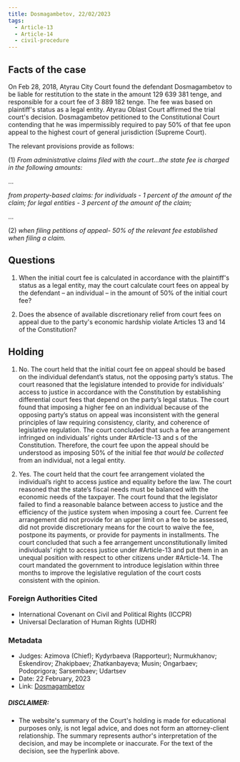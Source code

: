 ```yaml
---
title: Dosmagambetov, 22/02/2023
tags:
  - Article-13
  - Article-14
  - civil-procedure
---
```

## Facts of the case

On Feb 28, 2018, Atyrau City Court found the defendant Dosmagambetov to be liable for restitution to the state in the amount 129 639 381 tenge, and responsible for a court fee of 3 889 182 tenge. The fee was based on plaintiff's status as a legal entity. Atyrau Oblast Court affirmed the trial court's decision. Dosmagambetov petitioned to the Constitutional Court contending that he was impermissibly required to pay 50% of that fee upon appeal to the highest court of general jurisdiction (Supreme Court).

The relevant provisions provide as follows:

(1) *From administrative claims filed with the court...the state fee is charged in the following amounts:*

... 

*from property-based claims:
	for individuals - 1 percent of the amount of the claim;
	for legal entities - 3 percent of the amount of the claim;*

...

(2) *when filing petitions of appeal- 50% of the relevant fee established when filing a claim.*

## Questions

1. When the initial court fee is calculated in accordance with the plaintiff's status as a legal entity, may the court calculate court fees on appeal by the defendant – an individual – in the amount of 50% of the initial court fee?

2. Does the absence of available discretionary relief from court fees on appeal due to the party's economic hardship violate Articles 13 and 14 of the Constitution?

## Holding

1. No. The court held that the initial court fee on appeal should be based on the individual defendant’s status, not the opposing party’s status. The court reasoned that the legislature intended to provide for individuals’ access to justice in accordance with the Constitution by establishing differential court fees that depend on the party’s legal status. The court found that imposing a higher fee on an individual because of the opposing party’s status on appeal was inconsistent with the general principles of law requiring consistency, clarity, and coherence of legislative regulation. The court concluded that such a fee arrangement infringed on individuals’ rights under #Article-13  and s of the Constitution. Therefore, the court fee upon the appeal should be understood as imposing 50% of the initial fee *that would be collected* from an individual, not a legal entity.

2. Yes. The court held that the court fee arrangement violated the individual’s right to access justice and equality before the law. The court reasoned that the state’s fiscal needs must be balanced with the economic needs of the taxpayer. The court found that the legislator failed to find a reasonable balance between access to justice and the efficiency of the justice system when imposing a court fee. Current fee arrangement did not provide for an upper limit on a fee to be assessed, did not provide discretionary means for the court to waive the fee, postpone its payments, or provide for payments in installments. The court concluded that such a fee arrangement unconstitutionally limited individuals’ right to access justice under #Article-13  and put them in an unequal position with respect to other citizens under #Article-14. The court mandated the government to introduce legislation within three months to improve the legislative regulation of the court costs consistent with the opinion.


### Foreign Authorities Cited
* International Covenant on Civil and Political Rights (ICCPR)
* Universal Declaration of Human Rights (UDHR)

### Metadata
* Judges: Azimova (Chief); Kydyrbaeva (Rapporteur); Nurmukhanov; Eskendirov; Zhakipbaev; Zhatkanbayeva; Musin; Ongarbaev; Podoprigora; Sarsembaev; Udartsev
* Date: 22 February, 2023
* Link: [Dosmagambetov](https://github.com/juzgenbayev/KSKR-Docs/blob/main/Dosmagambetov%2C%2022%20Feb%202023.docx)


##### DISCLAIMER:
* The website's summary of the Court's holding is made for educational purposes only, is not legal advice, and does not form an attorney-client relationship. The summary represents author's interpretation of the decision, and may be incomplete or inaccurate. For the text of the decision, see the hyperlink above.